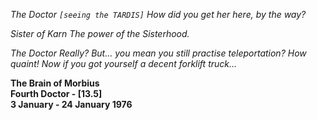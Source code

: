 _The Doctor_ _`[seeing the TARDIS]` How did you get her here, by the way?_

_Sister of Karn_ _The power of the Sisterhood._

_The Doctor_ _Really? But... you mean you still practise teleportation? How quaint! Now if you got yourself a decent forklift truck..._

**The Brain of Morbius  
Fourth Doctor - [13.5]  
3 January - 24 January 1976**